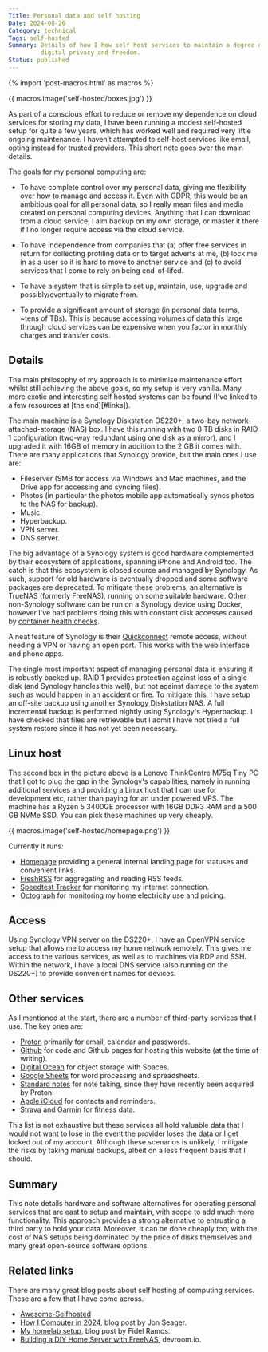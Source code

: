 ```yaml
---
Title: Personal data and self hosting
Date: 2024-08-26
Category: technical
Tags: self-hosted
Summary: Details of how I how self host services to maintain a degree of
         digital privacy and freedom.
Status: published
---
```


{% import 'post-macros.html' as macros %}

{{ macros.image('self-hosted/boxes.jpg') }}

As part of a conscious effort to reduce or remove my dependence on cloud
services for storing my data, I have been running a modest self-hosted setup
for quite a few years, which has worked well and required very little ongoing
maintenance. I haven’t attempted to self-host services like email, opting
instead for trusted providers. This short note goes over the main details.

The goals for my personal computing are:

- To have complete control over my personal data, giving me flexibility over
  how to manage and access it. Even with GDPR, this would be an ambitious goal for
  all personal data, so I really mean files and media created on personal
  computing devices. Anything that I can download from a cloud service, I aim
  backup on my own storage, or master it there if I no longer require access via
  the cloud service.

- To have independence from companies that (a) offer free services in return
  for collecting profiling data or to target adverts at me, (b) lock me in as a
  user so it is hard to move to another service and (c) to avoid services that I
  come to rely on being end-of-lifed.

- To have a system that is simple to set up, maintain, use, upgrade and
  possibly/eventually to migrate from.

- To provide a significant amount of storage (in personal data terms, ~tens of TBs).
  This is because accessing volumes of data this large through cloud services can be
  expensive when you factor in monthly charges and transfer costs.


## Details

The main philosophy of my approach is to minimise maintenance effort whilst
still achieving the above goals, so my setup is very vanilla. Many more exotic
and interesting self hosted systems can be found (I’ve linked to a few
resources at [the end][#links]).

The main machine is a Synology Diskstation DS220+, a two-bay network-attached-storage (NAS) box.
I have this running with two 8 TB disks in RAID 1 configuration (two-way redundant
using one disk as a mirror), and I upgraded it with 16GB of memory in addition to the
2 GB it comes with. There are many applications that Synology provide, but the main ones
I use are:

- Fileserver (SMB for access via Windows and Mac machines, and the Drive app for accessing and syncing files).
- Photos (in particular the photos mobile app automatically syncs photos to the NAS for backup).
- Music.
- Hyperbackup.
- VPN server.
- DNS server.

The big advantage of a Synology system is good hardware complemented
by their ecosystem of applications, spanning iPhone and Android too. The catch
is that this ecosystem is closed source and managed by Synology. As such, support for old
hardware is eventually dropped and some software packages are deprecated.
To mitigate these problems, an alternative is TrueNAS (formerly FreeNAS), running on
some suitable hardware. Other non-Synology software can be run on
a Synology device using Docker, however I've had problems doing this with constant disk
accesses caused by
[container health checks](https://www.reddit.com/r/synology/comments/xpn5rh/docker_constant_hdd_readwrite).

A neat feature of Synology is their [Quickconnect](https://quickconnect.to)
remote access, without needing a VPN or having an open port. This works with
the web interface and phone apps.

The single most important aspect of managing personal data is ensuring it is
robustly backed up. RAID 1 provides protection against loss of a single disk
(and Synology handles this well), but not against damage to the system such as would
happen in an accident or fire. To mitigate this, I have setup an off-site backup
using another Synology Diskstation NAS. A full incremental backup
is performed nightly using Synology's Hyperbackup. I have checked that files
are retrievable but I admit I have not tried a full system restore since it has
not yet been necessary.

## Linux host

The second box in the picture above is a Lenovo ThinkCentre M75q Tiny PC that I
got to plug the gap in the Synology's capabilities, namely in running
additional services and providing a Linux host that I can use for development
etc, rather than paying for an under powered VPS. The machine has a Ryzen 5
3400GE processor with 16GB DDR3 RAM  and a 500 GB NVMe SSD. You can pick these
machines up very cheaply.

{{ macros.image('self-hosted/homepage.png') }}

Currently it runs:

- [Homepage](https://gethomepage.dev) providing a general internal landing page for statuses and convenient links.
- [FreshRSS](https://freshrss.org) for aggregating and reading RSS feeds.
- [Speedtest Tracker](https://speedtest-tracker.dev) for monitoring my internet connection.
- [Octograph](https://github.com/Yanson/octograph) for monitoring my home electricity use and pricing.


## Access

Using Synology VPN server on the DS220+, I have an OpenVPN service setup that
allows me to access my home network remotely. This gives me access to the
various services, as well as to machines via RDP and SSH. Within the network, I
have a local DNS service (also running on the DS220+) to provide convenient
names for devices.


## Other services

As I mentioned at the start, there are a number of third-party services that I
use. The key ones are:

- [Proton](https://proton.me) primarily for email, calendar and passwords.
- [Github](https://github.com) for code and Github pages for hosting this website (at the time of writing).
- [Digital Ocean](https://www.digitalocean.com) for object storage with Spaces.
- [Google Sheets](https://docs.google.com) for word processing and spreadsheets.
- [Standard notes](https://standardnotes.com) for note taking, since they have
  recently been acquired by Proton.
- [Apple iCloud](https://www.icloud.com) for contacts and reminders.
- [Strava](https://www.strava.com) and [Garmin](https://connect.garmin.com) for fitness data.

This list is not exhaustive but these services all hold valuable data that I
would not want to lose in the event the provider loses the data or I get
locked out of my account. Although these scenarios is unlikely, I mitigate the
risks by taking manual backups, albeit on a less frequent basis that I should.


## Summary

This note details hardware and software alternatives for operating personal services
that are east to setup and maintain, with scope to add much more functionality. This
approach provides a strong alternative to entrusting a third party to hold your data.
Moreover, it can be done cheaply too, with the cost of NAS setups being dominated by the
price of disks themselves and many great open-source software options.

<a name="links"></a>
## Related links

There are many great blog posts about self hosting of computing services. These
are a few that I have come across.

- [Awesome-Selfhosted](https://awesome-selfhosted.net)
- [How I Computer in 2024](https://jnsgr.uk/2024/07/how-i-computer-in-2024), blog post by Jon Seager.
- [My homelab setup](https://blog.fidelramos.net/software/homelab), blog post by Fidel Ramos.
- [Building a DIY Home Server with FreeNAS](https://www.devroom.io/2020/02/28/building-a-diy-home-server-with-freenas), devroom.io.
